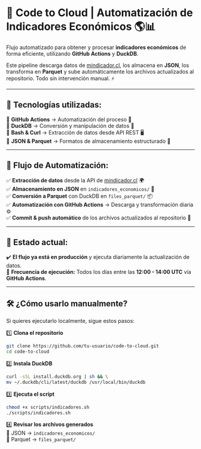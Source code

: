 # 🚀 **Code to Cloud** | Automatización de Indicadores Económicos 🌎📊  

Flujo automatizado para obtener y procesar **indicadores económicos** de forma eficiente, utilizando **GitHub Actions** y **DuckDB**.  

Este pipeline descarga datos de [mindicador.cl](https://mindicador.cl/), los almacena en **JSON**, los transforma en **Parquet** y sube automáticamente los archivos actualizados al repositorio. Todo sin intervención manual. ⚡  

---

## 🔧 **Tecnologías utilizadas:**  
🔹 **GitHub Actions** → Automatización del proceso 📡  
🔹 **DuckDB** → Conversión y manipulación de datos 🦆  
🔹 **Bash & Curl** → Extracción de datos desde API REST 🖥️  
🔹 **JSON & Parquet** → Formatos de almacenamiento estructurado 📂  

---

## 🔄 **Flujo de Automatización:**  
✅ **Extracción de datos** desde la API de [mindicador.cl](https://mindicador.cl/) 🌍  
✅ **Almacenamiento en JSON** en `indicadores_economicos/` 📝  
✅ **Conversión a Parquet** con DuckDB en `files_parquet/` 📦  
✅ **Automatización con GitHub Actions** → Descarga y transformación diaria ⚙️  
✅ **Commit & push automático** de los archivos actualizados al repositorio 🔄  

---

## 📌 **Estado actual:**  
✔️ **El flujo ya está en producción** y ejecuta diariamente la actualización de datos.  
📆 **Frecuencia de ejecución:** Todos los días entre las **12:00 - 14:00 UTC** vía **GitHub Actions**.  

---

## 🛠️ **¿Cómo usarlo manualmente?**  
Si quieres ejecutarlo localmente, sigue estos pasos:  

1️⃣ **Clona el repositorio**  
```bash
git clone https://github.com/tu-usuario/code-to-cloud.git
cd code-to-cloud
```
2️⃣ **Instala DuckDB**  
```bash
curl -sSL install.duckdb.org | sh && \
mv ~/.duckdb/cli/latest/duckdb /usr/local/bin/duckdb
```
3️⃣ **Ejecuta el script**
```bash
chmod +x scripts/indicadores.sh
./scripts/indicadores.sh
```
4️⃣ **Revisar los archivos generados**  
📁 JSON → `indicadores_economicos/`  
📁 Parquet → `files_parquet/`  
